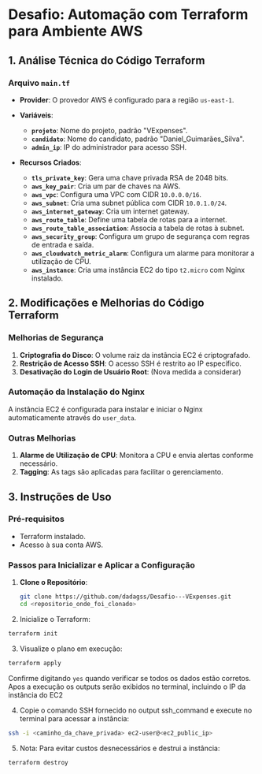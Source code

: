# Desafio: Automação com Terraform para Ambiente AWS

## 1. Análise Técnica do Código Terraform

### Arquivo `main.tf`

- **Provider**: O provedor AWS é configurado para a região `us-east-1`.

- **Variáveis**:
  - **`projeto`**: Nome do projeto, padrão "VExpenses".
  - **`candidato`**: Nome do candidato, padrão "Daniel_Guimarães_Silva".
  - **`admin_ip`**: IP do administrador para acesso SSH.

- **Recursos Criados**:
  - **`tls_private_key`**: Gera uma chave privada RSA de 2048 bits.
  - **`aws_key_pair`**: Cria um par de chaves na AWS.
  - **`aws_vpc`**: Configura uma VPC com CIDR `10.0.0.0/16`.
  - **`aws_subnet`**: Cria uma subnet pública com CIDR `10.0.1.0/24`.
  - **`aws_internet_gateway`**: Cria um internet gateway.
  - **`aws_route_table`**: Define uma tabela de rotas para a internet.
  - **`aws_route_table_association`**: Associa a tabela de rotas à subnet.
  - **`aws_security_group`**: Configura um grupo de segurança com regras de entrada e saída.
  - **`aws_cloudwatch_metric_alarm`**: Configura um alarme para monitorar a utilização de CPU.
  - **`aws_instance`**: Cria uma instância EC2 do tipo `t2.micro` com Nginx instalado.

## 2. Modificações e Melhorias do Código Terraform

### Melhorias de Segurança
1. **Criptografia do Disco**: O volume raiz da instância EC2 é criptografado.
2. **Restrição de Acesso SSH**: O acesso SSH é restrito ao IP específico.
3. **Desativação do Login de Usuário Root**: (Nova medida a considerar)

### Automação da Instalação do Nginx
A instância EC2 é configurada para instalar e iniciar o Nginx automaticamente através do `user_data`.

### Outras Melhorias
1. **Alarme de Utilização de CPU**: Monitora a CPU e envia alertas conforme necessário.
2. **Tagging**: As tags são aplicadas para facilitar o gerenciamento.

## 3. Instruções de Uso

### Pré-requisitos
- Terraform instalado.
- Acesso à sua conta AWS.

### Passos para Inicializar e Aplicar a Configuração
1. **Clone o Repositório**:
   ```bash
   git clone https://github.com/dadagss/Desafio---VExpenses.git
   cd <repositorio_onde_foi_clonado>
2. Inicialize o Terraform:
  ```bash
  terraform init
  ```
3. Visualize o plano em execução:
  ```bash
  terraform apply
  ```
Confirme digitando ```yes``` quando verificar se todos os dados estão corretos.
Apos a execução os outputs serão exibidos no terminal, incluindo o IP da instância do EC2

4. Copie o comando SSH fornecido no output ssh_command e execute no terminal para acessar a instância:
  ```bash
  ssh -i <caminho_da_chave_privada> ec2-user@<ec2_public_ip>
  ```
5. Nota:
Para evitar custos desnecessários e destrui a instância:
  ```bash
  terraform destroy
  ```
